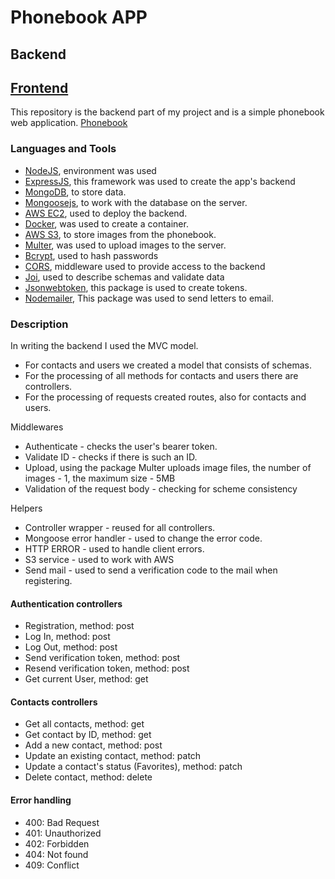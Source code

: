 <h1>Phonebook APP</h1>
<h2>Backend</h2>
<h2> <a href="https://github.com/vladyslav-rohalov/phonebook-frontend/">Frontend</a></h2>
<p>This repository is the backend part of my project and is a simple phonebook web
application. <a href="https://vladyslav-rohalov.github.io/phonebook-frontend/">Phonebook</a>
</p>
<h3>Languages and Tools</h3>
<ul>
    <li>
        <span><a href="https://nodejs.org/" target="_blank" rel="noreferrer">NodeJS</a>, environment was used</span>
    </li>
    <li>
        <span><a href="https://expressjs.com/" target="_blank" rel="noreferrer">ExpressJS</a>, this framework was used to create the app's backend</span>
    </li>
    <li>
        <span><a href="https://www.mongodb.com/" target="_blank" rel="noreferrer">MongoDB</a>, to store data. </span>
    </li>
    <li>
        <span><a href="https://mongoosejs.com/" target="_blank" rel="noreferrer">Mongoosejs</a>, to work with the database on the server. </span>
    </li>
    <li>
        <span><a href="https://aws.amazon.com/ru/ec2/" target="_blank" rel="noreferrer">AWS EC2</a>, used to deploy the backend. </span>
    </li>
    <li>
        <span><a href="https://www.docker.com/" target="_blank" rel="noreferrer">Docker</a>, was used to create a container. </span>
    </li>
    <li>
        <span><a href="https://aws.amazon.com/ru/s3/" target="_blank" rel="noreferrer">AWS S3</a>, to store images from the phonebook. </span>
    </li>
    <li>
        <span><a href="https://github.com/expressjs/multer" target="_blank" rel="noreferrer">Multer</a>, was used to upload images to the server. </span>
    </li>
    <li>
        <span><a href="https://github.com/kelektiv/node.bcrypt.js" target="_blank" rel="noreferrer">Bcrypt</a>, used to hash passwords</span>
    </li>
    <li>
        <span><a href="https://github.com/expressjs/cors" target="_blank" rel="noreferrer">CORS</a>, middleware used to provide access to the backend</span>
    </li>
    <li>
        <span><a href="https://github.com/hapijs/joi" target="_blank" rel="noreferrer">Joi</a>, used to describe schemas and validate data </span>
    </li>
    <li>
        <span><a href="https://www.npmjs.com/package/jsonwebtoken" target="_blank" rel="noreferrer">Jsonwebtoken</a>, this package is used to create tokens.         </span>
    </li>
     <li>
        <span><a href=" https://nodemailer.com/" target="_blank" rel="noreferrer">Nodemailer</a>, This package was used to send letters to email.</span>
    </li>
   
</ul>

<h3>Description</h3>
<p>In writing the backend I used the MVC model.</p>
 <ul>
        <li>For contacts and users we created a model that consists of schemas.</li>
        <li>For the processing of all methods for contacts and users there are controllers.</li>
        <li>For the processing of requests created routes, also for contacts and users.</li>
 </ul>
<p>Middlewares</p>
 <ul>
        <li>Authenticate - checks the user's bearer token. </li>
        <li>Validate ID - checks if there is such an ID.</li>
        <li>Upload, using the package Multer uploads image files, the number of images - 1, the maximum size - 5MB</li>
        <li>Validation of the request body - checking for scheme consistency</li>
 </ul>
<p>Helpers</p>
 <ul>
        <li>Controller wrapper - reused for all controllers.</li>
        <li>Mongoose error handler - used to change the error code.</li>
        <li>HTTP ERROR - used to handle client errors.</li>
        <li>S3 service - used to work with AWS</li>
        <li>Send mail - used to send a verification code to the mail when registering.</li>
 </ul>



<h4>Authentication controllers</h4>
   <ul>
        <li>Registration, method: post</li>
        <li>Log In, method: post</li>
        <li>Log Out, method: post</li>
        <li>Send verification token, method: post</li>
        <li>Resend verification token, method: post</li>
        <li>Get current User, method: get</li>
   </ul>

<h4>Contacts controllers</h4>
   <ul>
        <li>Get all contacts, method: get</li>
        <li>Get contact by ID, method: get</li>
        <li>Add a new contact, method: post</li>
        <li>Update an existing contact, method: patch</li>
        <li>Update a contact's status (Favorites), method: patch</li>
        <li>Delete contact, method: delete</li>
   </ul>   

<h4>Error handling </h4>
   <ul>
        <li>400: Bad Request</li>
        <li>401: Unauthorized</li>
        <li>402: Forbidden</li>
        <li>404: Not found</li>
        <li>409: Conflict</li>
   </ul>  

  
  
  

  
 

